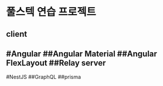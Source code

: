 풀스텍 연습 프로젝트
===================
client
------
#Angular
##Angular Material
##Angular FlexLayout
##Relay
server
------
#NestJS
##GraphQL
##prisma
